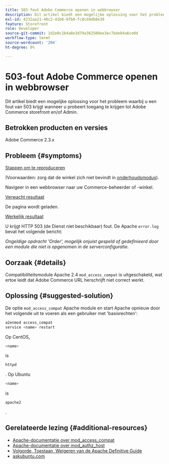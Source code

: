 ```yaml
---
title: 503-fout Adobe Commerce openen in webbrowser
description: Dit artikel biedt een mogelijke oplossing voor het probleem waarbij u een fout van 503 krijgt wanneer u probeert toegang te krijgen tot Adobe Commerce storefront en/of Admin.
exl-id: 4232aa21-40c2-41b0-9fb0-fc8cd4db8e39
feature: Storefront
role: Developer
source-git-commit: 1d2e0c1b4a8e3d79a362500ee3ec7bde84a6ce0d
workflow-type: tm+mt
source-wordcount: '204'
ht-degree: 0%

---
```


# 503-fout Adobe Commerce openen in webbrowser

Dit artikel biedt een mogelijke oplossing voor het probleem waarbij u een fout van 503 krijgt wanneer u probeert toegang te krijgen tot Adobe Commerce storefront en/of Admin.

## Betrokken producten en versies

Adobe Commerce 2.3.x

## Probleem {#symptoms}

<u>Stappen om te reproduceren</u>

(Voorwaarden: zorg dat de winkel zich niet bevindt in [onderhoudsmodus](https://devdocs.magento.com/guides/v2.3/config-guide/cli/config-cli-subcommands-mode.html#config-mode-show)).

Navigeer in een webbrowser naar uw Commerce-beheerder of -winkel.

<u>Verwacht resultaat</u>

De pagina wordt geladen.

<u>Werkelijk resultaat</u>

U krijgt HTTP 503 (de Dienst niet beschikbaar) fout. De Apache `error.log` bevat het volgende bericht:

*Ongeldige opdracht &#39;Order&#39;, mogelijk onjuist gespeld of gedefinieerd door een module die niet is opgenomen in de serverconfiguratie.*

## Oorzaak {#details}

Compatibiliteitsmodule Apache 2.4 `mod_access_compat` is uitgeschakeld, wat ertoe leidt dat Adobe Commerce URL herschrijft niet correct werkt.

## Oplossing {#suggested-solution}

De optie `mod_access_compat` Apache module en start Apache opnieuw door het volgende uit te voeren als een gebruiker met &#39;basisrechten&#39;:

```bash
a2enmod access_compat
service <name> restart
```

Op CentOS,

```bash
<name>
```

is

```bash
httpd
```

. Op Ubuntu

```bash
<name>
```

is

```bash
apache2
```

.

## Gerelateerde lezing {#additional-resources}

* [Apache-documentatie over mod\_access\_compat](https://httpd.apache.org/docs/current/mod/mod_access_compat.html)
* [Apache-documentatie over mod\_authz\_host](https://httpd.apache.org/docs/current/mod/mod_authz_host.html)
* [Volgorde, Toestaan, Weigeren van de Apache Definitive Guide](https://docstore.mik.ua/orelly/linux/apache/ch05_06.htm)
* [askubuntu.com](https://askubuntu.com/questions/335228/changes-in-apache-config-between-12-04-2-and-12-04-3-lts)
